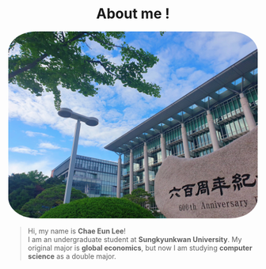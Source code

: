 # <center> About me **!** </center>

<p align="center">
  <img src="school.jpg" alt="school" style="border-radius: 11%;">
</p>


> Hi, my name is **Chae Eun Lee**!  
> I am an undergraduate student at **Sungkyunkwan University**.
> My original major is **global economics**, but now I am studying **computer science** as a double major.

